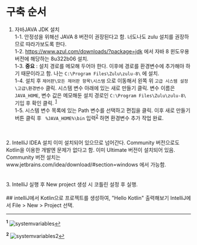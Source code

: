 # 구축 순서
1. 자바JAVA JDK 설치<br>
1-1. 안정성을 위해선 JAVA 8 버전이 권장된다고 함. 너도나도 zulu 설치를 권장하므로 따라가보도록 한다.<br>
1-2. https://www.azul.com/downloads/?package=jdk 에서 자바 8 윈도우용 버전에 해당하는 8u322b06 설치.<br>
1-3. **중요** : 설치 경로를 메모해 두어야 한다. 이후에 경로를 환경변수에 추가해야 하기 때문이라고 함. 나는 `C:\Program Files\Zulu\zulu-8\` 에 설치.<br>
1-4. 설치 후 `제어판\모든 제어판 항목\시스템` 으로 이동해서 왼쪽 위 `고급 시스템 설정\고급\환경변수` 클릭. 시스템 변수 아래에 있는 새로 만들기 클릭. 변수 이름은 `JAVA_HOME`, 변수 값은 메모해둔 설치 경로인 `C:\Program Files\Zulu\zulu-8\` 기입 후 확인 클릭. <sup id="a1">[1](#f1)</sup><br>
1-5. 시스템 변수 목록에 있는 Path 변수를 선택하고 편집을 클릭. 이후 새로 만들기 버튼 클릭 후 ` %JAVA_HOME%\bin` 입력<sup id="a1">[2](#f1)</sup> 하면 환경변수 추가 작업 완료.<br>
<br>
<br>
2. IntelliJ IDEA 설치   
이미 설치되어 있으므로 넘어간다. Community 버전으로도 Kotlin을 이용한 개발엔 문제가 없다고 함. 이미 Ultimate 버전이 설치되어 있음.<br>
Community 버전 설치는 www.jetbrains.com/idea/download/#section=windows 에서 가능함.<br>
<br>
<br>
3. IntelliJ 실행 후 New project 생성 시 코틀린 설정 후 실행.<br>
<br>
## intelliJ에서 Kotlin으로 프로젝트를 생성하여, "Hello Kotlin" 출력해보기
IntelliJ에서 File > New > Project 선택.


*****
<b id="f1"><sup>1</sup></b>  ![systemvariables](https://user-images.githubusercontent.com/96712990/153868239-dd11be08-f9b7-44f8-8dd1-7223ffc796fb.JPG)[↩](#a1)   


<b id="f1"><sup>2</sup></b>  ![systemvariables2](https://user-images.githubusercontent.com/96712990/153885532-9d879694-269e-4ff6-a533-61fbf2cb648b.JPG)[↩](#a2)
